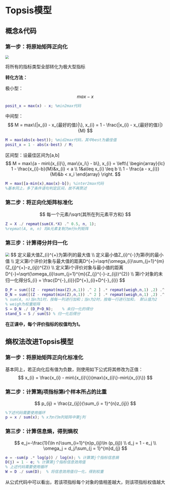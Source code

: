 # Topsis模型

## 概念&代码

### 第一步：将原始矩阵正向化

<img src="C:\Users\戴廷钧\Desktop\S1.png" style="zoom: 67%;" />

将所有的指标类型全部转化为极大型指标

**转化方法：**

极小型：
$$
max - x
$$

```matlab
posit_x = max(x) - x; %min2max代码
```

中间型：
$$
M = max\{|x_{i} - x_{最好的值}|\}, x_{i} =  1 - \frac{|x_{i} - x_{最好的值}|}{M}
$$

```matlab
M = max(abs(x-best)); %mid2max代码，其中best为最佳值
posit_x = 1 - abs(x-best) / M;
```

区间型：设最佳区间为[a,b]
$$
M = max\{a - min\{x_{i}\}, max\{x_i\} - b\}, x_{i} = \left\{ 
    \begin{array}{lc}
        1 - \frac{x_{i}-b}{M}&x_{i} < a \\
        1&a\leq x_{i} \leq b \\
        1 - \frac{a - x_{i}}{M}&b < x_i
    \end{array}
\right.
$$

```matlab
M = max([a-min(x),max(x)-b]); %inter2max代码
%基本同上，多了条件语句判定区间，故不再赘述
```

### 第二步：将正向化矩阵标准化

$$
每一个元素/\sqrt{其所在列元素平方和}
$$

```matlab
Z = X ./ repmat(sum(X.*X) .^ 0.5, n, 1);
%repmat(A, m, n) 将A元素复制为m行n列矩阵
```

### 第三步：计算得分并归一化

<img src="C:\Users\戴廷钧\Desktop\S2.png" style="zoom: 80%;" />
$$
定义最大值Z_{i}^{+}为第i列的最大值 \\
定义最小值Z_{i}^{-}为第i列的最小值 \\
定义第i个评价对象与最大值的距离D^{+}=\sqrt{\omega_{i}\sum_{j=1}^{m}(Z_{j}^{+}-z_{ij})^{2}} \\
定义第i个评价对象与最小值的距离D^{-}=\sqrt{\omega_{i}\sum_{j=1}^{m}(Z_{j}^{-}-z_{ij})^{2}} \\
第i个对象的未归一化得分S_{i} = \frac{D^{-}_{i}}{D^{+}_{i}+D^{-}_{i}}
$$

```matlab
D_P = sum([(Z - repmat(max(Z),n,1)) .^ 2 ] .* repmat(weigh,n,1) ,2) .^ 0.5;   % D+ 与最大值的距离向量
D_N = sum([(Z - repmat(min(Z),n,1)) .^ 2 ] .* repmat(weigh,n,1) ,2) .^ 0.5;   % D- 与最小值的距离向量
% sum(A, n)当n为1时，按每一列进行加和；当n为2时，按每一行进行加和， 默认值为2
% weigh为权重矩阵
S = D_N ./ (D_P+D_N);    % 未归一化的得分
stand_S = S / sum(S) % 归一化后得分
```

**在正课中，每个评价指标的权值均为1。**

## 熵权法改进Topsis模型

### 第一步：将原始矩阵正向化标准化

基本同上，若正向化后有值为负数，则使用如下公式将其修改为正值：
$$
x_{i} = \frac{x_{i} - min\{x_{i}\}}{max\{x_{i}\}-min\{x_{i}\}}
$$

### 第二步：计算第j项指标第i个样本所占的比重

$$
p_{ij} = \frac{z_{ij}}{\sum_{i = 1}^{n}z_{ij}}
$$

```matlab
%下述代码需要使用循环
p = x / sum(x); % x为n行m列矩阵中第j列
```

### 第三步：计算信息熵，得到熵权

$$
e_j=-\frac{1}{\ln n}\sum_{i=1}^{n}p_{ij}\ln (p_{ij}) \\
d_j = 1 - e_j \\
\omega_j = d_j/\sum_{j = 1}^{m}d_{j}
$$

```matlab
e = -sum(p .* log(p)) / log(n); % 计算第j个指标信息熵
D(j) = 1 - e; % 计算第j个指标信息效用值
% 上述代码需要使用循环
W = D ./ sum(D);  % 将信息效用值归一化，得到权重
```

从公式代码中可以看出，若该项指标每个对象的值相差越大，则该项指标权值越大